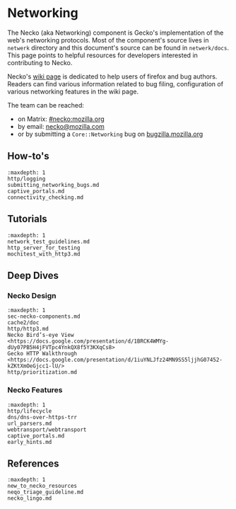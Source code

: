 # Networking

The Necko (aka Networking) component is Gecko's implementation of the web's networking protocols.
Most of the component's source lives in `netwerk` directory and this document's source can be found in `netwerk/docs`.
This page points to helpful resources for developers interested in contributing to Necko.

Necko's [wiki page](https://wiki.mozilla.org/Networking) is dedicated to help users of firefox and bug authors. Readers can find various information related to bug filing, configuration of various networking features in the wiki page.



The team can be reached:
* on Matrix: [#necko:mozilla.org](https://chat.mozilla.org/#/room/#necko:mozilla.org)
* by email: necko@mozilla.com
* or by submitting a `Core::Networking` bug on [bugzilla.mozilla.org](https://bugzilla.mozilla.org/enter_bug.cgi?product=Core&component=Networking)

## How-to's
```{toctree}
:maxdepth: 1
http/logging
submitting_networking_bugs.md
captive_portals.md
connectivity_checking.md
```

## Tutorials
```{toctree}
:maxdepth: 1
network_test_guidelines.md
http_server_for_testing
mochitest_with_http3.md
```

## Deep Dives
### Necko Design
```{toctree}
:maxdepth: 1
sec-necko-components.md
cache2/doc
http/http3.md
Necko Bird’s-eye View  <https://docs.google.com/presentation/d/1BRCK4WMYg-dUy07PB5H4jFVTpc4YnkQX8f5Y3KXqCs8>
Gecko HTTP Walkthrough <https://docs.google.com/presentation/d/1iuYNLJfz24MN9SS5ljjhG07452-kZKtXmOeGjcc1-lU/>
http/prioritization.md
```

### Necko Features
```{toctree}
:maxdepth: 1
http/lifecycle
dns/dns-over-https-trr
url_parsers.md
webtransport/webtransport
captive_portals.md
early_hints.md
```

## References
```{toctree}
:maxdepth: 1
new_to_necko_resources
neqo_triage_guideline.md
necko_lingo.md
```
